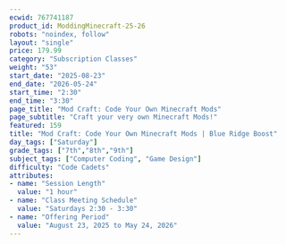```yaml
---
ecwid: 767741187
product_id: ModdingMinecraft-25-26
robots: "noindex, follow"
layout: "single"
price: 179.99
category: "Subscription Classes"
weight: "53"
start_date: "2025-08-23"
end_date: "2026-05-24"
start_time: "2:30"
end_time: "3:30"
page_title: "Mod Craft: Code Your Own Minecraft Mods"
page_subtitle: "Craft your very own Minecraft Mods!"
featured: 159
title: "Mod Craft: Code Your Own Minecraft Mods | Blue Ridge Boost"
day_tags: ["Saturday"]
grade_tags: ["7th","8th","9th"]
subject_tags: ["Computer Coding", "Game Design"]
difficulty: "Code Cadets"
attributes:
- name: "Session Length"
  value: "1 hour"
- name: "Class Meeting Schedule"
  value: "Saturdays 2:30 - 3:30"
- name: "Offering Period"
  value: "August 23, 2025 to May 24, 2026"
---
```

